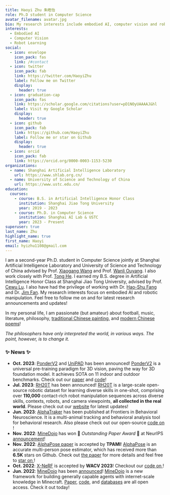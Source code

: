 ```yaml
---
title: Haoyi Zhu 朱皓怡
role: Ph.D student in Computer Science
avatar_filename: avatar.jpg
bio: My research interests include embodied AI, computer vision and robot learning.
interests:
  - Embodied AI
  - Computer Vision
  - Robot Learning
social:
  - icon: envelope
    icon_pack: fas
    link: /#contact
  - icon: twitter
    icon_pack: fab
    link: https://twitter.com/HaoyiZhu
    label: Follow me on Twitter
    display:
      header: true
  - icon: graduation-cap
    icon_pack: fas
    link: https://scholar.google.com/citations?user=pD1NOyUAAAAJ&hl
    label: Visit my Google Scholar
    display:
      header: true
  - icon: github
    icon_pack: fab
    link: https://github.com/HaoyiZhu
    label: Follow me or star on Github
    display:
      header: true
  - icon: orcid
    icon_pack: fab
    link: https://orcid.org/0000-0003-1153-5230
organizations:
  - name: Shanghai Artificial Intelligence Laboratory
    url: https://www.shlab.org.cn/
  - name: University of Science and Technology of China
    url: https://www.ustc.edu.cn/
education:
  courses:
    - course: B.S. in Artificial Intelligence Honor Class
      institution: Shanghai Jiao Tong University
      year: 2019 - 2023
    - course: Ph.D. in Computer Science
      institution: Shanghai AI Lab & USTC
      year: 2023 - Present
superuser: true
last_name: Zhu
highlight_name: true
first_name: Haoyi
email: hyizhu1108@gmail.com
---
```

I am a second-year Ph.D. student in Computer Science jointly at Shanghai Artificial Intelligence Laboratory and University of Science and Technology of China advised by Prof. [Xiaogang Wang](http://www.ee.cuhk.edu.hk/~xgwang/) and Prof. [Wanli Ouyang](https://wlouyang.github.io/). I also work closely with Prof. [Tong He](https://tonghe90.github.io/). I earned my B.S. degree in Artificial Intelligence Honor Class at Shanghai Jiao Tong University, advised by Prof. [Cewu Lu](https://mvig.sjtu.edu.cn/). I also have had the privilege of working with Dr. [Hao-Shu Fang](https://fang-haoshu.github.io/) and Dr. [Jim Fan](https://jimfan.me/). My research interests focus on embodied AI and robotic manipulation. Feel free to follow me on [<i class="fa-brands fa-twitter"></i>](https://twitter.com/HaoyiZhu) and [<i class="fa-brands fa-github"></i>](https://github.com/HaoyiZhu) for latest research announcements and updates!

In my personal life, I am passionate (but amateur) about football, music, literature, philosophy, [traditional Chinese painting](#gallery), and [modern Chinese poems](#poems)!

*The philosophers have only interpreted the world, in various ways. The point, however, is to change it.*

### ✨ **News** ✨

- **Oct. 2023**: [PonderV2](https://arxiv.org/abs/2310.08586) and [UniPAD](https://arxiv.org/abs/2310.08370) has been announced! [PonderV2](https://arxiv.org/abs/2310.08586) is a universal pre-training paradigm for 3D vision, paving the way for 3D foundation model. It achieves SOTA on 11 indoor and outdoor benchmarks. Check out our [paper](https://arxiv.org/abs/2310.08586) and [code](https://github.com/OpenGVLab/PonderV2)!
- **Jul. 2023**: [RH20T](https://rh20t.github.io/) has been announced! [RH20T](https://rh20t.github.io/) is a large-scale open-source robotic dataset for learning diverse skills in one-shot, comprising over **110,000** contact-rich robot manipulation sequences across diverse skills, contexts, robots, and camera viewpoints, **all collected in the real world**. Please check out our [website](https://rh20t.github.io/) for latest updates!
- **Jun. 2023**: [AlphaTraker](https://www.frontiersin.org/articles/10.3389/fnbeh.2023.1111908/full) has been published at Frontiers in Behavioral Neuroscience. It is a multi-animal tracking and behavioral analysis tool for behavioral research. Also please check out our open-source [code on  <i class="fa-brands fa-github"></i>](https://github.com/MVIG-SJTU/AlphaTracker)!
- **Nov. 2022**: [MineDojo](https://minedojo.org/) has won 🎉 *Outstanding Paper Award* 🎉 at NeurIPS [announcement](https://neurips.cc/virtual/2022/awards_detail)!
- **Nov. 2022**: [AlphaPose paper](http://arxiv.org/abs/2211.03375) is accepted by **TPAMI**! [AlphaPose](https://github.com/MVIG-SJTU/AlphaPose) is an accurate multi-person pose estimator, which has received more than **6.5K** stars on Github. Check out [the paper](https://arxiv.org/pdf/2211.03375.pdf) for more details and feel free to [star on  <i class="fa-brands fa-github"></i>](https://github.com/MVIG-SJTU/AlphaPose)!
- **Oct. 2022**: [X-NeRF](https://arxiv.org/abs/2210.05135) is accepted by **WACV 2023**! Checkout our [code on  <i class="fa-brands fa-github"></i>](https://github.com/HaoyiZhu/XNeRF)!
- **Jun. 2022**: [MineDojo](https://minedojo.org/) has been [announced](https://twitter.com/DrJimFan/status/1540381991052247041)! [MineDojo](https://minedojo.org/) is a new framework for building generally capable agents with internet-scale knowledge in Minecraft. [Paper](https://arxiv.org/abs/2206.08853), [code](https://github.com/MineDojo/MineDojo), and [databases](https://minedojo.org/knowledge_base.html) are all open access. Check it out today!
